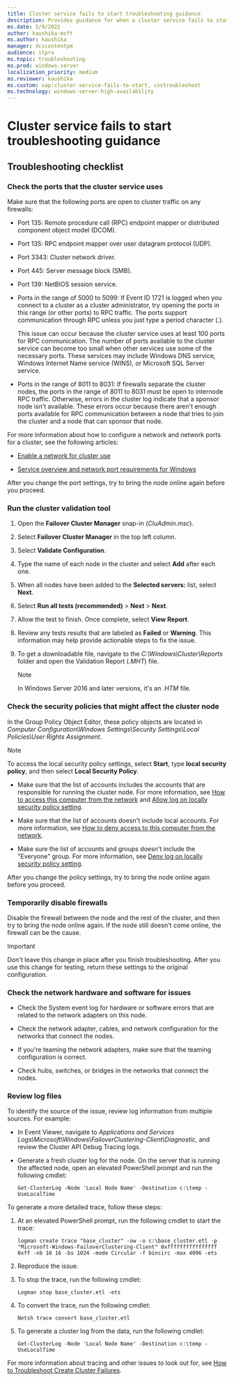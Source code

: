 ```yaml
---
title: Cluster service fails to start troubleshooting guidance
description: Provides guidance for when a cluster service fails to start in a Windows-based failover cluster.
ms.date: 5/9/2022
author: kaushika-msft
ms.author: kaushika
manager: dcscontentpm
audience: itpro
ms.topic: troubleshooting
ms.prod: windows-server
localization_priority: medium
ms.reviewer: kaushika
ms.custom: sap:cluster-service-fails-to-start, csstroubleshoot
ms.technology: windows-server-high-availability
---
```

# Cluster service fails to start troubleshooting guidance

## Troubleshooting checklist

### Check the ports that the cluster service uses

Make sure that the following ports are open to cluster traffic on any firewalls:

- Port 135: Remote procedure call (RPC) endpoint mapper or distributed component object model (DCOM).

- Port 135: RPC endpoint mapper over user datagram protocol (UDP).

- Port 3343: Cluster network driver.

- Port 445: Server message block (SMB).

- Port 139: NetBIOS session service.

- Ports in the range of 5000 to 5099: If Event ID 1721 is logged when you connect to a cluster as a cluster administrator, try opening the ports in this range (or other ports) to RPC traffic. The ports support communication through RPC unless you just type a period character (.).

  This issue can occur because the cluster service uses at least 100 ports for RPC communication. The number of ports available to the cluster service can become too small when other services use some of the necessary ports. These services may include Windows DNS service, Windows Internet Name service (WINS), or Microsoft SQL Server service.

- Ports in the range of 8011 to 8031: If firewalls separate the cluster nodes, the ports in the range of 8011 to 8031 must be open to internode RPC traffic. Otherwise, errors in the cluster log indicate that a sponsor node isn't available. These errors occur because there aren't enough ports available for RPC communication between a node that tries to join the cluster and a node that can sponsor that node.

For more information about how to configure a network and network ports for a cluster, see the following articles:

- [Enable a network for cluster use](/previous-versions/windows/it-pro/windows-server-2003/cc728293(v=ws.10))

- [Service overview and network port requirements for Windows](../networking/service-overview-and-network-port-requirements.md#system-services-ports)

After you change the port settings, try to bring the node online again before you proceed.

### Run the cluster validation tool

1. Open the **Failover Cluster Manager** snap-in (*CluAdmin.msc*).

2. Select **Failover Cluster Manager** in the top left column.

3. Select **Validate Configuration**.

4. Type the name of each node in the cluster and select **Add** after each one.

5. When all nodes have been added to the **Selected servers:** list, select **Next**.

6. Select **Run all tests (recommended)** > **Next** > **Next**.

7. Allow the test to finish. Once complete, select **View Report**.

8. Review any tests results that are labeled as **Failed** or **Warning**. This information may help provide actionable steps to fix the issue.

9. To get a downloadable file, navigate to the *C:\Windows\Cluster\Reports* folder and open the Validation Report (*.MHT*) file.

   > [!NOTE]
   > In Windows Server 2016 and later versions, it's an *.HTM* file.

### Check the security policies that might affect the cluster node

In the Group Policy Object Editor, these policy objects are located in *Computer Configuration\Windows Settings\Security Settings\Local Policies\User Rights Assignment*.

> [!NOTE]
> To access the local security policy settings, select **Start**, type **local security policy**, and then select **Local Security Policy**.

- Make sure that the list of accounts includes the accounts that are responsible for running the cluster node. For more information, see [How to access this computer from the network](/windows/security/threat-protection/security-policy-settings/access-this-computer-from-the-network) and [Allow log on locally security policy setting](/windows/security/threat-protection/security-policy-settings/allow-log-on-locally).

- Make sure that the list of accounts doesn't include local accounts. For more information, see [How to deny access to this computer from the network](/windows/security/threat-protection/security-policy-settings/deny-access-to-this-computer-from-the-network).

- Make sure the list of accounts and groups doesn't include the "Everyone" group. For more information, see [Deny log on locally security policy setting](/windows/security/threat-protection/security-policy-settings/deny-log-on-locally).

After you change the policy settings, try to bring the node online again before you proceed.

### Temporarily disable firewalls

Disable the firewall between the node and the rest of the cluster, and then try to bring the node online again. If the node still doesn't come online, the firewall can be the cause.

> [!IMPORTANT]
> Don't leave this change in place after you finish troubleshooting. After you use this change for testing, return these settings to the original configuration.

### Check the network hardware and software for issues

- Check the System event log for hardware or software errors that are related to the network adapters on this node.

- Check the network adapter, cables, and network configuration for the networks that connect the nodes.

- If you're teaming the network adapters, make sure that the teaming configuration is correct.

- Check hubs, switches, or bridges in the networks that connect the nodes.

### Review log files

To identify the source of the issue, review log information from multiple sources. For example:

- In Event Viewer, navigate to *Applications and Services Logs\Microsoft\Windows\FailoverClustering-Client\Diagnostic*, and review the Cluster API Debug Tracing logs.

- Generate a fresh cluster log for the node. On the server that is running the affected node, open an elevated PowerShell prompt and run the following cmdlet:

   `Get-ClusterLog -Node 'Local Node Name' -Destination c:\temp -UseLocalTime`

To generate a more detailed trace, follow these steps:

1. At an elevated PowerShell prompt, run the following cmdlet to start the trace:

   `logman create trace "base_cluster" -ow -o c:\base_cluster.etl -p "Microsoft-Windows-FailoverClustering-Client" 0xffffffffffffffff 0xff -nb 16 16 -bs 1024 -mode Circular -f bincirc -max 4096 -ets`

2. Reproduce the issue.

3. To stop the trace, run the following cmdlet:

   `Logman stop base_cluster.etl -ets`

4. To convert the trace, run the following cmdlet:

   `Netsh trace convert base_cluster.etl`

5. To generate a cluster log from the data, run the following cmdlet:

   `Get-ClusterLog -Node 'Local Node Name' -Destination c:\temp -UseLocalTime`

For more information about tracing and other issues to look out for, see [How to Troubleshoot Create Cluster Failures](https://techcommunity.microsoft.com/t5/failover-clustering/how-to-troubleshoot-create-cluster-failures/ba-p/371780).
